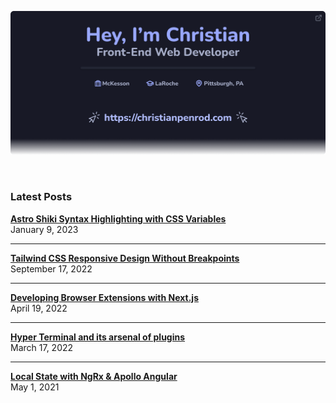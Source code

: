 <p align="center">
  <a href="https://christianpenrod.com">
    <img
      src="assets/banner.png"
      alt="Hey, I'm Christian. Front-End Web Developer (https://christianpenrod.com)."
      title="Hey, I'm Christian. Front-End Web Developer (https://christianpenrod.com)."
    />
  </a>
</p>

<br />

<h3>Latest Posts</h3>


<strong>[Astro Shiki Syntax Highlighting with CSS Variables](https://christianpenrod.com/blog/astro-shiki-syntax-highlighting-with-css-variables/)</strong>
<br />
January 9, 2023 
<hr />
 
<strong>[Tailwind CSS Responsive Design Without Breakpoints](https://christianpenrod.com/blog/tailwindcss-responsive-design-without-breakpoints/)</strong>
<br />
September 17, 2022 
<hr />
 
<strong>[Developing Browser Extensions with Next.js](https://christianpenrod.com/blog/developing-browser-extensions-with-nextjs/)</strong>
<br />
April 19, 2022 
<hr />
 
<strong>[Hyper Terminal and its arsenal of plugins](https://christianpenrod.com/blog/hyper-terminal-and-its-arsenal-of-plugins/)</strong>
<br />
March 17, 2022 
<hr />
 
<strong>[Local State with NgRx &amp; Apollo Angular](https://christianpenrod.com/blog/local-state-with-ngrx-and-apollo-angular/)</strong>
<br />
May 1, 2021  
